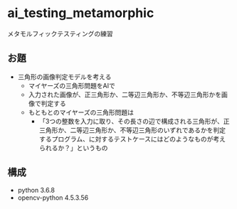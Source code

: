# ai_testing_metamorphic

メタモルフィックテスティングの練習

## お題

* 三角形の画像判定モデルを考える
    * マイヤーズの三角形問題をAIで
    * 入力された画像が、正三角形か、二等辺三角形か、不等辺三角形かを画像で判定する
    * もともとのマイヤーズの三角形問題は
        * 「3つの整数を入力に取り、その長さの辺で構成される三角形が、正三角形か、二等辺三角形か、不等辺三角形のいずれであるかを判定するプログラム、に対するテストケースにはどのようなものが考えられるか？」というもの

## 構成

* python 3.6.8
* opencv-python 4.5.3.56